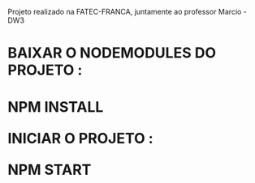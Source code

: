 Projeto realizado na FATEC-FRANCA, juntamente ao professor Marcio - DW3

<H1>BAIXAR O NODEMODULES DO PROJETO :<H1>

NPM INSTALL

INICIAR O PROJETO :

NPM START


